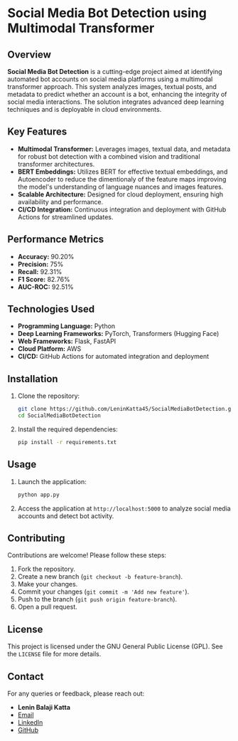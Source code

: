 
# Social Media Bot Detection using Multimodal Transformer

## Overview

**Social Media Bot Detection** is a cutting-edge project aimed at identifying automated bot accounts on social media platforms using a multimodal transformer approach. This system analyzes images, textual posts, and metadata to predict whether an account is a bot, enhancing the integrity of social media interactions. The solution integrates advanced deep learning techniques and is deployable in cloud environments.

## Key Features

- **Multimodal Transformer:** Leverages images, textual data, and metadata for robust bot detection with a combined vision and traditional transformer architectures.
- **BERT Embeddings:** Utilizes BERT for effective textual embeddings, and Autoencoder to reduce the dimentionaly of the feature maps improving the model's understanding of language nuances and images features.
- **Scalable Architecture:** Designed for cloud deployment, ensuring high availability and performance.
- **CI/CD Integration:** Continuous integration and deployment with GitHub Actions for streamlined updates.

## Performance Metrics

- **Accuracy:** 90.20%
- **Precision:** 75%
- **Recall:** 92.31%
- **F1 Score:** 82.76%
- **AUC-ROC:** 92.51%

## Technologies Used

- **Programming Language:** Python
- **Deep Learning Frameworks:** PyTorch, Transformers (Hugging Face)
- **Web Frameworks:** Flask, FastAPI
- **Cloud Platform:** AWS
- **CI/CD:** GitHub Actions for automated integration and deployment

## Installation

1. Clone the repository:

    ```bash
    git clone https://github.com/LeninKatta45/SocialMediaBotDetection.git
    cd SocialMediaBotDetection
    ```

2. Install the required dependencies:

    ```bash
    pip install -r requirements.txt
    ```

## Usage

1. Launch the application:

    ```bash
    python app.py
    ```

2. Access the application at `http://localhost:5000` to analyze social media accounts and detect bot activity.

## Contributing

Contributions are welcome! Please follow these steps:

1. Fork the repository.
2. Create a new branch (`git checkout -b feature-branch`).
3. Make your changes.
4. Commit your changes (`git commit -m 'Add new feature'`).
5. Push to the branch (`git push origin feature-branch`).
6. Open a pull request.

## License

This project is licensed under the GNU General Public License (GPL). See the `LICENSE` file for more details.

## Contact

For any queries or feedback, please reach out:

- **Lenin Balaji Katta**
- [Email](mailto:b21ai020@kitsw.ac.in)
- [LinkedIn](https://www.linkedin.com/in/leninkatta)
- [GitHub](https://github.com/LeninKatta45)
